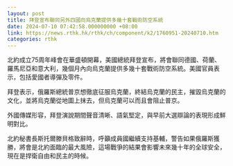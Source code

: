 ```yaml
---
layout: post
title: 拜登宣布聯同另外四國向烏克蘭提供多幾十套戰術防空系統
date: 2024-07-10 07:42:58.000000000 +08:00
link: https://news.rthk.hk/rthk/ch/component/k2/1760951-20240710.htm
categories: rthk
---
```


北約成立75周年峰會在華盛頓開幕，美國總統拜登宣布，將會聯同德國、荷蘭、羅馬尼亞和意大利，幾個月內向烏克蘭提供多幾十套戰術防空系統。美國官員表示，包括愛國者導彈及零件。

拜登表示，俄羅斯總統普京想徹底征服烏克蘭，終結烏克蘭的民主，摧毀烏克蘭的文化，並將烏克蘭從地圖上抹去，但烏克蘭可以而且會阻止普京。

外國傳媒形容，拜登演說期間聲音清晰、語氣堅定，與早前大選辯論的表現形成鮮明對比。

北約秘書長斯托爾滕貝格致辭時，呼籲成員國繼續支持基輔，警告如果俄羅斯獲勝，將會是北約面臨的最大風險，這場戰爭的結果會影響未來幾十年的全球安全，現在是捍衛自由和民主的時候。
